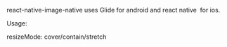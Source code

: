 react-native-image-native uses Glide for android and react native <Image/> for ios.


Usage:

<ImageNative styles={{height:150,width:150}} resizeMode="cover" source="uri"/>

resizeMode: cover/contain/stretch
